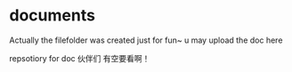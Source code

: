 documents
=========

Actually
the filefolder was created just for fun~
u may upload the doc here

repsotiory for doc
伙伴们 有空要看啊！
